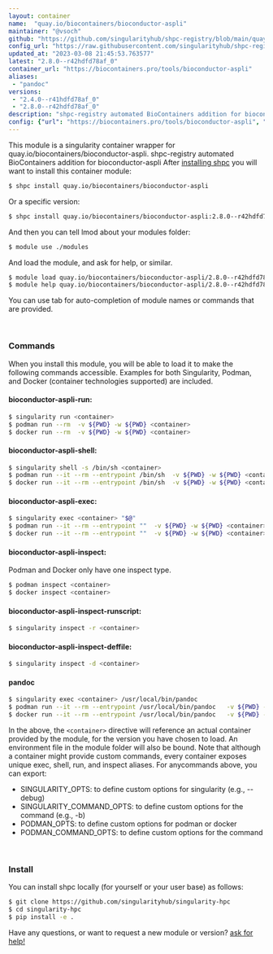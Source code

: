 ```yaml
---
layout: container
name:  "quay.io/biocontainers/bioconductor-aspli"
maintainer: "@vsoch"
github: "https://github.com/singularityhub/shpc-registry/blob/main/quay.io/biocontainers/bioconductor-aspli/container.yaml"
config_url: "https://raw.githubusercontent.com/singularityhub/shpc-registry/main/quay.io/biocontainers/bioconductor-aspli/container.yaml"
updated_at: "2023-03-08 21:45:53.763577"
latest: "2.8.0--r42hdfd78af_0"
container_url: "https://biocontainers.pro/tools/bioconductor-aspli"
aliases:
 - "pandoc"
versions:
 - "2.4.0--r41hdfd78af_0"
 - "2.8.0--r42hdfd78af_0"
description: "shpc-registry automated BioContainers addition for bioconductor-aspli"
config: {"url": "https://biocontainers.pro/tools/bioconductor-aspli", "maintainer": "@vsoch", "description": "shpc-registry automated BioContainers addition for bioconductor-aspli", "latest": {"2.8.0--r42hdfd78af_0": "sha256:04a10e2b2fcb1fe4b0620a339554da31806dea6881dbba8aeab6ba6de00d4f46"}, "tags": {"2.4.0--r41hdfd78af_0": "sha256:8e4da938a3bb5be5365fdacbcc1ca101c30d45ec0d81992e3ac0de1097f76f08", "2.8.0--r42hdfd78af_0": "sha256:04a10e2b2fcb1fe4b0620a339554da31806dea6881dbba8aeab6ba6de00d4f46"}, "docker": "quay.io/biocontainers/bioconductor-aspli", "aliases": {"pandoc": "/usr/local/bin/pandoc"}}
---
```


This module is a singularity container wrapper for quay.io/biocontainers/bioconductor-aspli.
shpc-registry automated BioContainers addition for bioconductor-aspli
After [installing shpc](#install) you will want to install this container module:


```bash
$ shpc install quay.io/biocontainers/bioconductor-aspli
```

Or a specific version:

```bash
$ shpc install quay.io/biocontainers/bioconductor-aspli:2.8.0--r42hdfd78af_0
```

And then you can tell lmod about your modules folder:

```bash
$ module use ./modules
```

And load the module, and ask for help, or similar.

```bash
$ module load quay.io/biocontainers/bioconductor-aspli/2.8.0--r42hdfd78af_0
$ module help quay.io/biocontainers/bioconductor-aspli/2.8.0--r42hdfd78af_0
```

You can use tab for auto-completion of module names or commands that are provided.

<br>

### Commands

When you install this module, you will be able to load it to make the following commands accessible.
Examples for both Singularity, Podman, and Docker (container technologies supported) are included.

#### bioconductor-aspli-run:

```bash
$ singularity run <container>
$ podman run --rm  -v ${PWD} -w ${PWD} <container>
$ docker run --rm  -v ${PWD} -w ${PWD} <container>
```

#### bioconductor-aspli-shell:

```bash
$ singularity shell -s /bin/sh <container>
$ podman run --it --rm --entrypoint /bin/sh  -v ${PWD} -w ${PWD} <container>
$ docker run --it --rm --entrypoint /bin/sh  -v ${PWD} -w ${PWD} <container>
```

#### bioconductor-aspli-exec:

```bash
$ singularity exec <container> "$@"
$ podman run --it --rm --entrypoint ""  -v ${PWD} -w ${PWD} <container> "$@"
$ docker run --it --rm --entrypoint ""  -v ${PWD} -w ${PWD} <container> "$@"
```

#### bioconductor-aspli-inspect:

Podman and Docker only have one inspect type.

```bash
$ podman inspect <container>
$ docker inspect <container>
```

#### bioconductor-aspli-inspect-runscript:

```bash
$ singularity inspect -r <container>
```

#### bioconductor-aspli-inspect-deffile:

```bash
$ singularity inspect -d <container>
```


#### pandoc

```bash
$ singularity exec <container> /usr/local/bin/pandoc
$ podman run --it --rm --entrypoint /usr/local/bin/pandoc   -v ${PWD} -w ${PWD} <container> -c " $@"
$ docker run --it --rm --entrypoint /usr/local/bin/pandoc   -v ${PWD} -w ${PWD} <container> -c " $@"
```



In the above, the `<container>` directive will reference an actual container provided
by the module, for the version you have chosen to load. An environment file in the
module folder will also be bound. Note that although a container
might provide custom commands, every container exposes unique exec, shell, run, and
inspect aliases. For anycommands above, you can export:

 - SINGULARITY_OPTS: to define custom options for singularity (e.g., --debug)
 - SINGULARITY_COMMAND_OPTS: to define custom options for the command (e.g., -b)
 - PODMAN_OPTS: to define custom options for podman or docker
 - PODMAN_COMMAND_OPTS: to define custom options for the command

<br>

### Install

You can install shpc locally (for yourself or your user base) as follows:

```bash
$ git clone https://github.com/singularityhub/singularity-hpc
$ cd singularity-hpc
$ pip install -e .
```

Have any questions, or want to request a new module or version? [ask for help!](https://github.com/singularityhub/singularity-hpc/issues)